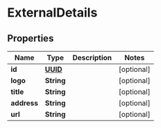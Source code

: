# ExternalDetails

## Properties
Name | Type | Description | Notes
------------ | ------------- | ------------- | -------------
**id** | [**UUID**](UUID.md) |  |  [optional]
**logo** | **String** |  |  [optional]
**title** | **String** |  |  [optional]
**address** | **String** |  |  [optional]
**url** | **String** |  |  [optional]
